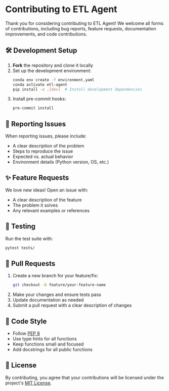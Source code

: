 # Contributing to ETL Agent

Thank you for considering contributing to ETL Agent! We welcome all forms of contributions, including bug reports, feature requests, documentation improvements, and code contributions.

## 🛠 Development Setup

1. **Fork** the repository and clone it locally
2. Set up the development environment:
   ```bash
   conda env create -f environment.yaml
   conda activate etl-agent
   pip install -e .[dev]  # Install development dependencies
   ```
3. Install pre-commit hooks:
   ```bash
   pre-commit install
   ```

## 🐛 Reporting Issues

When reporting issues, please include:
- A clear description of the problem
- Steps to reproduce the issue
- Expected vs. actual behavior
- Environment details (Python version, OS, etc.)

## ✨ Feature Requests

We love new ideas! Open an issue with:
- A clear description of the feature
- The problem it solves
- Any relevant examples or references

## 🧪 Testing

Run the test suite with:
```bash
pytest tests/
```

## 📝 Pull Requests

1. Create a new branch for your feature/fix:
   ```bash
   git checkout -b feature/your-feature-name
   ```
2. Make your changes and ensure tests pass
3. Update documentation as needed
4. Submit a pull request with a clear description of changes

## 📜 Code Style

- Follow [PEP 8](https://www.python.org/dev/peps/pep-0008/)
- Use type hints for all functions
- Keep functions small and focused
- Add docstrings for all public functions

## 📄 License

By contributing, you agree that your contributions will be licensed under the project's [MIT License](LICENSE).
